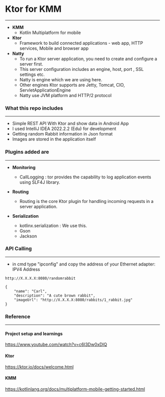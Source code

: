 # Ktor for KMM

-----

- **KMM**
  - Kotlin Multiplatform for mobile
- **Ktor**
  - Framework to build connected applications - web app, HTTP services, Mobile and browser app
- **Natty**
  - To run a Ktor server application, you need to create and configure a server first.
  - This server configuration includes an engine, host, port , SSL settings etc.
  - Natty is engine which we are using here.
  - Other engines Ktor supports are Jetty, Tomcat, CIO, ServletApplicationEngine
  - Natty use JVM platform and HTTP/2 protocol
  
### What this repo includes

-----

- Simple REST API With Ktor and show data in  Android App
- I used IntelliJ IDEA 2022.2.2 (Edu) for development
- Getting random Rabbit information in Json format
- Images are stored in the application itself

### Plugins added are

-----

- **Monitoring**
  - CallLogging : tor provides the capability to log application events using SLF4J library.
- **Routing**
  - Routing is the core Ktor plugin for handling incoming requests in a server application.
 
- **Serialization**
  - kotlinx.serialization : We use this.
  - Gson
  - Jackson

### API Calling

-----

- in cmd type "ipconfig" and copy the address of your Ethernet adapter: IPV4 Address

~~~
http://X.X.X.X:8080/randomrabbit

{
	"name": "Carl",
	"description": "A cute brown rabbit",
	"imageUrl": "http://X.X.X.X:8080/rabbits/1_rabbit.jpg"
}

~~~

### Reference

-----

#### Project setup and learnings
https://www.youtube.com/watch?v=c6I3Dw0xDlQ
#### Ktor
https://ktor.io/docs/welcome.html
#### KMM
https://kotlinlang.org/docs/multiplatform-mobile-getting-started.html
